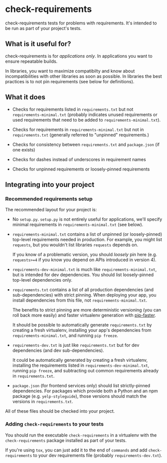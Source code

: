 check-requirements
========

check-requirements tests for problems with requirements. It's intended to be
run as part of your project's tests.


## What is it useful for?

check-requirements is for *applications only*.  In applications you want to
ensure repeatable builds.

In libraries, you want to maximize compatibilty and know about
incompatibilities with other libraries as soon as possible.  In libraries the
best practices is to not pin requirements (see below for definitions).


## What it does

* Checks for requirements listed in `requirements.txt` but not
  `requirements-minimal.txt` (probably indicates unused requirements or used
  requirements that need to be added to `requirements-minimal.txt`).

* Checks for requirements in `requirements-minimal.txt` but not in
  `requirements.txt` (generally referred to "unpinned" requirements.)

* Checks for consistency between `requirements.txt` and `package.json` (if one
  exists)

* Checks for dashes instead of underscores in requirement names

* Checks for unpinned requirements or loosely-pinned requirements


## Integrating into your project
### Recommended requirements setup

The recommended layout for your project is:

* No `setup.py`.  `setup.py` is not entirely useful for applications, we'll
  specify minimal requirements in `requirements-minimal.txt` (see below).

* `requirements-minimal.txt` contains a list of unpinned (or loosely-pinned)
  top-level requirements needed in production. For example, you might list
  `requests`, but you wouldn't list libraries `requests` depends on.

  If you know of a problematic version, you should *loosely* pin here (e.g.
  `requests>=4` if you know you depend on APIs introduced in version 4).

* `requirements-dev-minimal.txt` is much like `requirements-minimal.txt`, but
  is intended for dev dependencies. You should list loosely-pinned top-level
  dependencies only.

* `requirements.txt` contains a list of all production dependencies (and
  sub-dependencies) with strict pinning. When deploying your app, you install
  dependencies from this file, not `requirements-minimal.txt`.

  The benefits to strict pinning are more deterministic versioning (you can
  roll back more easily) and faster virtualenv generation with
  [pip-faster](https://github.com/Yelp/pip-faster).

  It should be possible to automatically generate `requirements.txt` by
  creating a fresh virtualenv, installing your app's dependencies from
  `requirements-minimal.txt`, and running `pip freeze`.

* `requirements-dev.txt` is just like `requirements.txt` but for dev
  dependencies (and dev sub-dependencies).

  It could be automatically generated by creating a fresh virtualenv,
  installing the requirements listed in `requirements-dev-minimal.txt`, running
  `pip freeze`, and subtracting out common requirements already in
  `requirements.txt`.

* `package.json` (for frontend services only) should list strictly-pinned
  dependencies. For packages which provide both a Python and an npm package
  (e.g. `yelp-styleguide`), those versions should match the versions in
  `requirements.txt`.

All of these files should be checked into your project.


### Adding `check-requirements` to your tests

You should run the executable `check-requirements` in a virtualenv with the
`check-requirements` package installed as part of your tests.

If you're using `tox`, you can just add it to the end of `commands` and add
`check-requirements` to your dev requirements file (probably
`requirements-dev.txt`).
